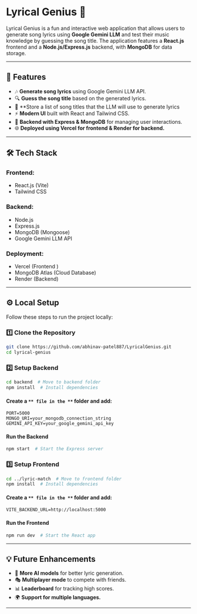 # Lyrical Genius 🎵

Lyrical Genius is a fun and interactive web application that allows users to generate song lyrics using **Google Gemini LLM** and test their music knowledge by guessing the song title. The application features a **React.js** frontend and a **Node.js/Express.js** backend, with **MongoDB** for data storage.

---

## 🚀 Features

- 🎶 **Generate song lyrics** using Google Gemini LLM API.
- 🔍 **Guess the song title** based on the generated lyrics.
- 📜 **Store a list of song titles that the LLM will use to generate lyrics
- ⚡ **Modern UI** built with React and Tailwind CSS.
- 📡 **Backend with Express & MongoDB** for managing user interactions.
- 🌐 **Deployed using Vercel for frontend & Render for backend.**

---

## 🛠 Tech Stack

### **Frontend:**

- React.js (Vite)
- Tailwind CSS

### **Backend:**

- Node.js
- Express.js
- MongoDB (Mongoose)
- Google Gemini LLM API

### **Deployment:**

- Vercel (Frontend )
- MongoDB Atlas (Cloud Database)
- Render (Backend)

---

## ⚙️ Local Setup

Follow these steps to run the project locally:

### **1️⃣ Clone the Repository**

```sh
git clone https://github.com/abhinav-patel887/LyricalGenius.git
cd lyrical-genius
```

### **2️⃣ Setup Backend**

```sh
cd backend  # Move to backend folder
npm install  # Install dependencies
```

#### **Create a **``** file in the **``** folder and add:**

```
PORT=5000
MONGO_URI=your_mongodb_connection_string
GEMINI_API_KEY=your_google_gemini_api_key
```

#### **Run the Backend**

```sh
npm start  # Start the Express server
```

### **3️⃣ Setup Frontend**

```sh
cd ../lyric-match  # Move to frontend folder
npm install  # Install dependencies
```

#### **Create a **``** file in the **``** folder and add:**

```
VITE_BACKEND_URL=http://localhost:5000
```

#### **Run the Frontend**

```sh
npm run dev  # Start the React app
```
---

## 💡 Future Enhancements

- 🎵 **More AI models** for better lyric generation.
- 🎭 **Multiplayer mode** to compete with friends.
- 📊 **Leaderboard** for tracking high scores.
- 🌍 **Support for multiple languages.**

---



